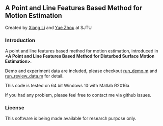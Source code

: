 ## A Point and Line Features Based Method for Motion Estimation

Created by [Xiang Li](https://github.com/LostXine) and [Yue Zhou](http://cvpr.sjtu.edu.cn/home.aspx) at SJTU

### Introduction

A point and line features based method for motion estimation, introduced in **&lt;A Point and Line Features Based Method for Disturbed Surface Motion Estimation&gt;**.

Demo and experiment data are included, please checkout [run_demo.m](/run_demo.m) and [run_review_data.m](/run_review_data.m) for detail.

This code is tested on 64 bit Windows 10 with Matlab R2016a. 

If you had any problem, please feel free to contact me via github issues.

### License

This software is being made available for research purpose only.
